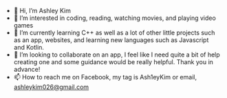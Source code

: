 - 👋 Hi, I’m Ashley Kim
- 👀 I’m interested in coding, reading, watching movies, and playing video games
- 🌱 I’m currently learning C++ as well as a lot of other little projects such as an app, websites, and learning new languages such as Javascript and Kotlin.
- 💞️ I’m looking to collaborate on an app, I feel like I need quite a bit of help creating one and some guidance would be really helpful. Thank you in advance!
- 📫 How to reach me on Facebook, my tag is Ash1eyKim or email, ashleykim026@gmail.com

<!---
Alaurosa/Alaurosa is a ✨ special ✨ repository because its `README.md` (this file) appears on your GitHub profile.
You can click the Preview link to take a look at your changes.
--->
